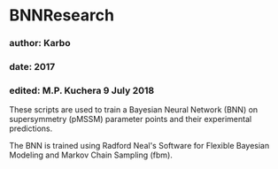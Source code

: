 # BNNResearch

### author: Karbo
### date: 2017
### edited: M.P. Kuchera 9 July 2018

These scripts are used to train a Bayesian Neural Network (BNN) on supersymmetry (pMSSM)
parameter points and their experimental predictions.

The BNN is trained using Radford Neal's Software for Flexible Bayesian Modeling and Markov Chain Sampling (fbm).

